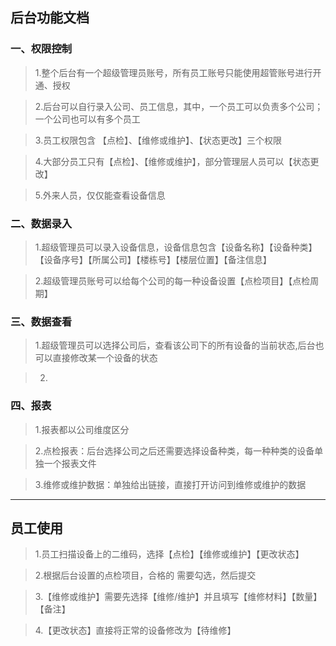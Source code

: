 ## 后台功能文档

### 一、权限控制

>1.整个后台有一个超级管理员账号，所有员工账号只能使用超管账号进行开通、授权

>2.后台可以自行录入公司、员工信息，其中，一个员工可以负责多个公司；一个公司也可以有多个员工

>3.员工权限包含 【点检】、【维修或维护】、【状态更改】三个权限

>4.大部分员工只有【点检】、【维修或维护】，部分管理层人员可以【状态更改】

>5.外来人员，仅仅能查看设备信息

### 二、数据录入

>1.超级管理员可以录入设备信息，设备信息包含【设备名称】【设备种类】【设备序号】【所属公司】【楼栋号】【楼层位置】【备注信息】

>2.超级管理员账号可以给每个公司的每一种设备设置【点检项目】【点检周期】


### 三、数据查看

>1.超级管理员可以选择公司后，查看该公司下的所有设备的当前状态,后台也可以直接修改某一个设备的状态

>2.

### 四、报表
>1.报表都以公司维度区分

>2.点检报表：后台选择公司之后还需要选择设备种类，每一种种类的设备单独一个报表文件

>3.维修或维护数据：单独给出链接，直接打开访问到维修或维护的数据


-------------------------

## 员工使用


>1.员工扫描设备上的二维码，选择【点检】【维修或维护】【更改状态】

>2.根据后台设置的点检项目，合格的 需要勾选，然后提交

>3.【维修或维护】需要先选择【维修/维护】并且填写【维修材料】【数量】【备注】

>4.【更改状态】直接将正常的设备修改为【待维修】